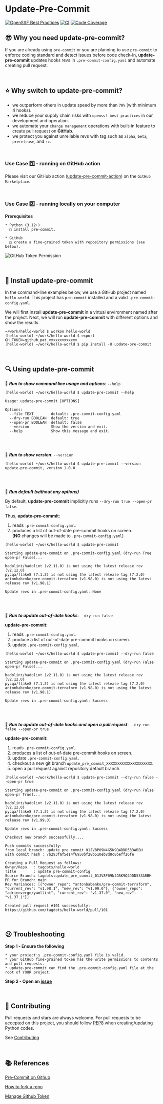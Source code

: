 # Update-Pre-Commit

[![OpenSSF Best Practices](https://www.bestpractices.dev/projects/10601/badge)](https://www.bestpractices.dev/projects/10601)
[![CI](https://github.com/tagdots/update-pre-commit/actions/workflows/ci.yaml/badge.svg)](https://github.com/tagdots/update-pre-commit/actions/workflows/ci.yaml)
[![Code Coverage](https://img.shields.io/endpoint?url=https://raw.githubusercontent.com/tagdots/update-pre-commit/refs/heads/badge/coverage.json)](https://github.com/tagdots/update-pre-commit/actions/workflows/cron-coverage.yaml)

## 😎 Why you need update-pre-commit?
If you are already using `pre-commit` or you are planning to use `pre-commit` to enforce coding standard and detect issues before code check-in, **update-pre-commit** updates hooks revs in `.pre-commit-config.yaml` and automate creating pull request.

<br>

## ⭐ Why switch to update-pre-commit?
- we outperform others in update speed by more than `70%` (with minimum 4 hooks).
- we reduce your supply chain risks with `openssf best practices` in our development and operation.
- we automate your `change management` operations with built-in feature to create pull request on **GitHub**.
- we protect you against unreliable revs with tag such as `alpha`, `beta`, `prerelease`, and `rc`.

<br>

### Use Case 1️⃣ - running on GitHub action
Please visit our GitHub action ([update-pre-commit-action](https://github.com/marketplace/actions/update-pre-commit-action)) on the `GitHub Marketplace`.

<br>

### Use Case 2️⃣ - running locally on your computer
**Prerequisites**
```
* Python (3.12+)
  □ install pre-commit.

* GitHub
  □ create a fine-grained token with repository permissions (see below).
```

![GitHub Token Permission](https://raw.githubusercontent.com/tagdots/update-pre-commit/refs/heads/main/assets/github_token-permissions.png)

<br>

## 🔆 Install update-pre-commit

In the command-line examples below, we use a GitHub project named `hello-world`.  This project has `pre-commit` installed and a valid `.pre-commit-config.yaml`.

We will first install **update-pre-commit** in a virtual environment named after the project.  Next, we will run **update-pre-commit** with different options and show the results.

```
~/work/hello-world $ workon hello-world
(hello-world) ~/work/hello-world $ export GH_TOKEN=github_pat_xxxxxxxxxxxxx
(hello-world) ~/work/hello-world $ pip install -U update-pre-commit
```

<br>

## 🔍 Using update-pre-commit

🏃 _**Run to show command line usage and options**_: `--help`

```
(hello-world) ~/work/hello-world $ update-pre-commit --help

Usage: update-pre-commit [OPTIONS]

Options:
  --file TEXT        default: .pre-commit-config.yaml
  --dry-run BOOLEAN  default: true
  --open-pr BOOLEAN  default: false
  --version          Show the version and exit.
  --help             Show this message and exit.
```

<br><br>

🏃 _**Run to show version**_: `--version`

```
(hello-world) ~/work/hello-world $ update-pre-commit --version
update-pre-commit, version 1.0.0
```

<br><br>

🏃 _**Run default (without any options)**_

By default, **update-pre-commit** implicitly runs `--dry-run true --open-pr false`.

Thus, **update-pre-commit**:
1. reads `.pre-commit-config.yaml`.
1. produces a list of out-of-date pre-commit hooks on screen.<br>
(**NO** changes will be made to `.pre-commit-config.yaml`)

```
(hello-world) ~/work/hello-world $ update-pre-commit

Starting update-pre-commit on .pre-commit-config.yaml (dry-run True open-pr False)...

hadolint/hadolint (v2.11.0) is not using the latest release rev (v2.12.0)
pycqa/flake8 (7.1.2) is not using the latest release tag (7.2.0)
antonbabenko/pre-commit-terraform (v1.98.0) is not using the latest release rev (v1.98.1)

Update revs in .pre-commit-config.yaml: None
```

<br><br>

🏃 _**Run to update out-of-date hooks**_: `--dry-run false`

**update-pre-commit**:
1. reads `.pre-commit-config.yaml`.
1. produce a list of out-of-date pre-commit hooks on screen.
1. update `.pre-commit-config.yaml`.

```
(hello-world) ~/work/hello-world $ update-pre-commit --dry-run false

Starting update-pre-commit on .pre-commit-config.yaml (dry-run False open-pr False)...

hadolint/hadolint (v2.11.0) is not using the latest release rev (v2.12.0)
pycqa/flake8 (7.1.2) is not using the latest release tag (7.2.0)
antonbabenko/pre-commit-terraform (v1.98.0) is not using the latest release rev (v1.98.1)

Update revs in .pre-commit-config.yaml: Success
```

<br><br>

🏃 _**Run to update out-of-date hooks and open a pull request**_: `--dry-run false --open-pr true`

**update-pre-commit**:
1. reads `.pre-commit-config.yaml`.
1. produces a list of out-of-date pre-commit hooks on screen.
1. update `.pre-commit-config.yaml`.
1. checkout a new git branch `update_pre_commit_XXXXXXXXXXXXXXXXXXXXX`.
1. open a pull request against repository default branch.
```
(hello-world) ~/work/hello-world $ update-pre-commit --dry-run false --open-pr true

Starting update-pre-commit on .pre-commit-config.yaml (dry-run False open-pr True)...

hadolint/hadolint (v2.11.0) is not using the latest release rev (v2.12.0)
pycqa/flake8 (7.1.2) is not using the latest release tag (7.2.0)
antonbabenko/pre-commit-terraform (v1.98.0) is not using the latest release rev (v1.99.0)

Update revs in .pre-commit-config.yaml: Success

Checkout new branch successfully....

Push commits successfully:
from local branch: update_pre_commit_01JV8P09N4G5K9Q4DDD533ARBH
with commit hash : 7b293faf5e14f6950bf28b510eb8d8c8beff26fe

Creating a Pull Request as follows:
Owner/Repo.  : tagdots/hello-world
Title        : update pre-commit-config
Source Branch: tagdots:update_pre_commit_01JV8P09N4G5K9Q4DDD533ARBH
PR for Branch: main
Rev Variances: [{"owner_repo": "antonbabenko/pre-commit-terraform", "current_rev": "v1.98.1", "new_rev": "v1.99.0"}, {"owner_repo": "adrienverge/yamllint", "current_rev": "v1.37.0", "new_rev": "v1.37.1"}]

Created pull request #101 successfully: https://github.com/tagdots/hello-world/pull/101
```

<br>

## 😕  Troubleshooting

**Step 1 - Ensure the following**

```
* your project's .pre-commit-config.yaml file is valid.
* your GitHub fine-grained token has the write permissions to contents and pull requests.
* update-pre-commit can find the .pre-commit-config.yaml file at the root of YOUR project.
```

**Step 2 - Open an [issue][issues]**

<br>

## 🙏  Contributing

Pull requests and stars are always welcome.  For pull requests to be accepted on this project, you should follow [PEP8][pep8] when creating/updating Python codes.

See [Contributing][contributing]

<br>

## 📚 References

[Pre-Commit on Github](https://github.com/pre-commit/pre-commit-hooks)

[How to fork a repo](https://docs.github.com/en/pull-requests/collaborating-with-pull-requests/working-with-forks/fork-a-repo)

[Manage Github Token](https://docs.github.com/en/authentication/keeping-your-account-and-data-secure/managing-your-personal-access-tokens)

<br>

[contributing]: https://github.com/tagdots/update-pre-commit/blob/main/CONTRIBUTING.md
[issues]: https://github.com/tagdots/update-pre-commit/issues
[pep8]: https://google.github.io/styleguide/pyguide.html
